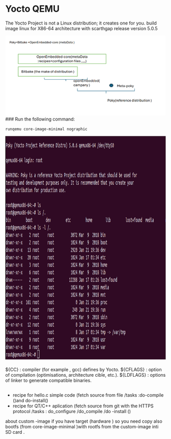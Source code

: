 # Yocto QEMU 
The Yocto Project is not a Linux distribution; it creates one for you.
build image linux  for X86-64 architecture  with scarthgap release version 5.0.5

 <img src="Poky.png" alt="poky architecture  " > 
### Run the following command:

```bash
runqemu core-image-minimal nographic 
```
 <img src="runqemu.png" alt="coonect to the machine  " width="900" height="700"> 
 
#### 
${CC} : compiler (for example , gcc) defines by  Yocto.
${CFLAGS} : option of  compilation (optimisations, architecture cible, etc.).
${LDFLAGS} : options of  linker to generate compatible binaries.
## 
- recipe for hello.c simple code (fetch source from file /tasks :do-compile ()and do-install()
- recipe for QT/C++  aplication (fetch source from git with the HTTPS  protocol /tasks : do_configure /do_compile /do -install ()
  
about custom -image if you have target (hardware ) so you need copy also bootfs (from core-image-minimal )with rootfs from the custom-image inti SD card . 
